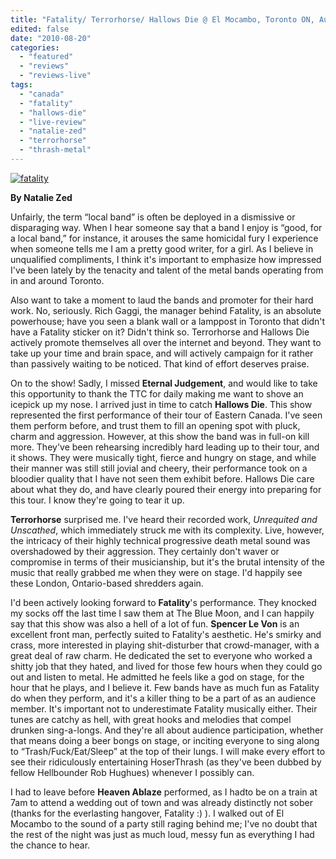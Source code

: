 ```yaml
---
title: "Fatality/ Terrorhorse/ Hallows Die @ El Mocambo, Toronto ON, August 6th 2010"
edited: false
date: "2010-08-20"
categories:
  - "featured"
  - "reviews"
  - "reviews-live"
tags:
  - "canada"
  - "fatality"
  - "hallows-die"
  - "live-review"
  - "natalie-zed"
  - "terrorhorse"
  - "thrash-metal"
---
```


[![](http://www.hellbound.ca/wp-content/uploads/2010/06/fatality-300x199.jpg "fatality")](http://www.hellbound.ca/wp-content/uploads/2010/06/fatality.jpg) 

**By Natalie Zed**

Unfairly, the term “local band” is often be deployed in a dismissive or disparaging way. When I hear someone say that a band I enjoy is “good, for a local band,” for instance, it arouses the same homicidal fury I experience when someone tells me I am a pretty good writer, for a girl. As I believe in unqualified compliments, I think it's important to emphasize how impressed I've been lately by the tenacity and talent of the metal bands operating from in and around Toronto.

Also want to take a moment to laud the bands and promoter for their hard work. No, seriously. Rich Gaggi, the manager behind Fatality, is an absolute powerhouse; have you seen a blank wall or a lamppost in Toronto that didn't have a Fatality sticker on it? Didn't think so. Terrorhorse and Hallows Die actively promote themselves all over the internet and beyond. They want to take up your time and brain space, and will actively campaign for it rather than passively waiting to be noticed. That kind of effort deserves praise.

On to the show! Sadly, I missed **Eternal Judgement**, and would like to take this opportunity to thank the TTC for daily making me want to shove an icepick up my nose. I arrived just in time to catch **Hallows Die**. This show represented the first performance of their tour of Eastern Canada. I've seen them perform before, and trust them to fill an opening spot with pluck, charm and aggression. However, at this show the band was in full-on kill more. They've been rehearsing incredibly hard leading up to their tour, and it shows. They were musically tight, fierce and hungry on stage, and while their manner was still still jovial and cheery, their performance took on a bloodier quality that I have not seen them exhibit before. Hallows Die care about what they do, and have clearly poured their energy into preparing for this tour. I know they're going to tear it up.

**Terrorhorse** surprised me. I've heard their recorded work, _Unrequited and Unscathed_, which immediately struck me with its complexity. Live, however, the intricacy of their highly technical progressive death metal sound was overshadowed by their aggression. They certainly don't waver or compromise in terms of their musicianship, but it's the brutal intensity of the music that really grabbed me when they were on stage. I'd happily see these London, Ontario-based shredders again.

I'd been actively looking forward to **Fatality**'s performance. They knocked my socks off the last time I saw them at The Blue Moon, and I can happily say that this show was also a hell of a lot of fun. **Spencer Le Von** is an excellent front man, perfectly suited to Fatality's aesthetic. He's smirky and crass, more interested in playing shit-disturber that crowd-manager, with a great deal of raw charm. He dedicated the set to everyone who worked a shitty job that they hated, and lived for those few hours when they could go out and listen to metal. He admitted he feels like a god on stage, for the hour that he plays, and I believe it. Few bands have as much fun as Fatality do when they perform, and it's a killer thing to be a part of as an audience member. It's important not to underestimate Fatality musically either. Their tunes are catchy as hell, with great hooks and melodies that compel drunken sing-a-longs. And they're all about audience participation, whether that means doing a beer bongs on stage, or inciting everyone to sing along to “Trash/Fuck/Eat/Sleep” at the top of their lungs. I will make every effort to see their ridiculously entertaining HoserThrash (as they've been dubbed by fellow Hellbounder Rob Hughues) whenever I possibly can.

I had to leave before **Heaven Ablaze** performed, as I hadto be on a train at 7am to attend a wedding out of town and was already distinctly not sober (thanks for the everlasting hangover, Fatality :) ). I walked out of El Mocambo to the sound of a party still raging behind me; I've no doubt that the rest of the night was just as much loud, messy fun as everything I had the chance to hear.
